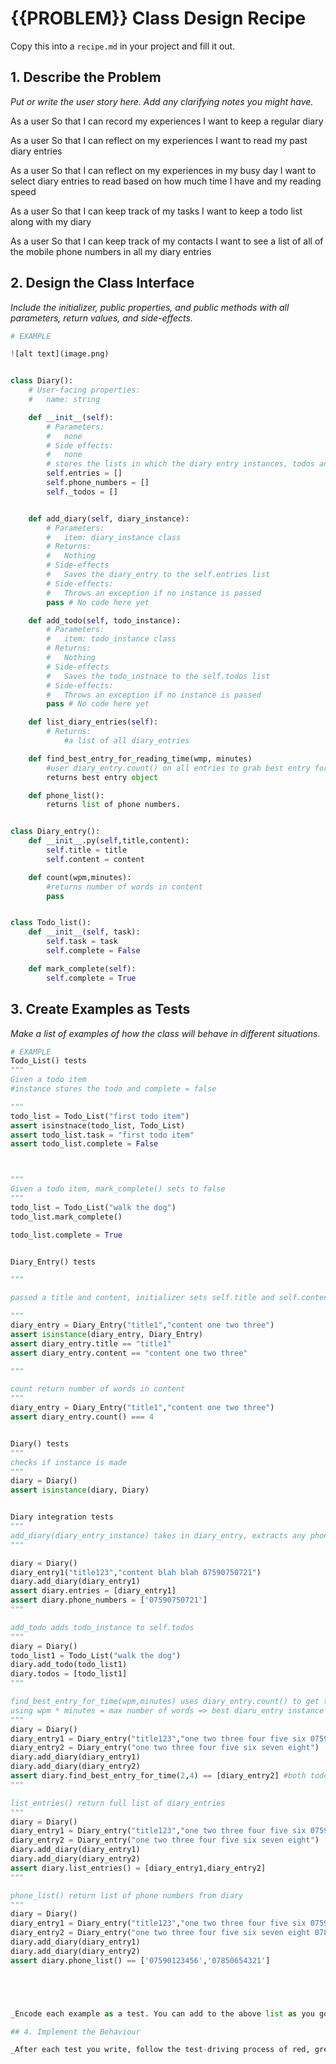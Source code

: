 # {{PROBLEM}} Class Design Recipe

Copy this into a `recipe.md` in your project and fill it out.

## 1. Describe the Problem

_Put or write the user story here. Add any clarifying notes you might have._

As a user
So that I can record my experiences
I want to keep a regular diary

As a user
So that I can reflect on my experiences
I want to read my past diary entries

As a user
So that I can reflect on my experiences in my busy day
I want to select diary entries to read based on how much time I have and my reading speed

As a user
So that I can keep track of my tasks
I want to keep a todo list along with my diary

As a user
So that I can keep track of my contacts
I want to see a list of all of the mobile phone numbers in all my diary entries

## 2. Design the Class Interface

_Include the initializer, public properties, and public methods with all parameters, return values, and side-effects._

```python
# EXAMPLE

![alt text](image.png)


class Diary():
    # User-facing properties:
    #   name: string

    def __init__(self):
        # Parameters:
        #   none
        # Side effects:
        #   none
        # stores the lists in which the diary entry instances, todos and phone numbers are assigned
        self.entries = []
        self.phone_numbers = []
        self._todos = []


    def add_diary(self, diary_instance):
        # Parameters:
        #   item: diary_instance class
        # Returns:
        #   Nothing
        # Side-effects
        #   Saves the diary_entry to the self.entries list
        # Side-effects:
        #   Throws an exception if no instance is passed
        pass # No code here yet

    def add_todo(self, todo_instance):
        # Parameters:
        #   item: todo_instance class
        # Returns:
        #   Nothing
        # Side-effects
        #   Saves the todo_instnace to the self.todos list
        # Side-effects:
        #   Throws an exception if no instance is passed
        pass # No code here yet

    def list_diary_entries(self):
        # Returns:
            #a list of all diary_entries

    def find_best_entry_for_reading_time(wmp, minutes)
        #user diary_entry.count() on all entries to grab best entry for number of words user can read.
        returns best entry object

    def phone_list():
        returns list of phone numbers.


class Diary_entry():
    def __init__.py(self,title,content):
        self.title = title
        self.content = content

    def count(wpm,minutes):
        #returns number of words in content
        pass


class Todo_list():
    def __init__(self, task):
        self.task = task
        self.complete = False

    def mark_complete(self):
        self.complete = True
```

## 3. Create Examples as Tests

_Make a list of examples of how the class will behave in different situations._

```python
# EXAMPLE
Todo_List() tests
"""
Given a todo item
#instance stores the todo and complete = false

"""
todo_list = Todo_List("first todo item")
assert isinstnace(todo_list, Todo_List)
assert todo_list.task = "first todo item"
assert todo_list.complete = False



"""
Given a todo item, mark_complete() sets to false
"""
todo_list = Todo_List("walk the dog")
todo_list.mark_complete()

todo_list.complete = True


Diary_Entry() tests

"""

passed a title and content, initializer sets self.title and self.content

"""
diary_entry = Diary_Entry("title1","content one two three")
assert isinstance(diary_entry, Diary_Entry)
assert diary_entry.title == "title1"
assert diary_entry.content == "content one two three"

"""

count return number of words in content
"""
diary_entry = Diary_Entry("title1","content one two three")
assert diary_entry.count() === 4


Diary() tests
"""
checks if instance is made
"""
diary = Diary()
assert isinstance(diary, Diary)


Diary integration tests
"""
add_diary(diary_entry_instance) takes in diary_entry, extracts any phone numbers and adds them to self.phone_numbers. adds full entry class to self.entries.
"""

diary = Diary()
diary_entry1("title123","content blah blah 07590750721")
diary.add_diary(diary_entry1)
assert diary.entries = [diary_entry1]
assert diary.phone_numbers = ['07590750721']
"""

add_todo adds todo_instance to self.todos
"""
diary = Diary()
todo_list1 = Todo_List("walk the dog")
diary.add_todo(todo_list1)
diary.todos = [todo_list1]
"""

find_best_entry_for_time(wpm,minutes) uses diary_entry.count() to get the length of all entries...
using wpm * minutes = max number of words => best diaru_entry instance
"""
diary = Diary()
diary_entry1 = Diary_entry("title123","one two three four five six 07590750721")
diary_entry2 = Diary_entry("one two three four five six seven eight")
diary.add_diary(diary_entry1)
diary.add_diary(diary_entry2)
assert diary.find_best_entry_for_time(2,4) == [diary_entry2] #both todo_list1 & todo_list2 would be readable but we want longest possible.
"""

list_entries() return full list of diary_entries
"""
diary = Diary()
diary_entry1 = Diary_entry("title123","one two three four five six 07590750721")
diary_entry2 = Diary_entry("one two three four five six seven eight")
diary.add_diary(diary_entry1)
diary.add_diary(diary_entry2)
assert diary.list_entries() = [diary_entry1,diary_entry2]
"""

phone_list() return list of phone numbers from diary
"""
diary = Diary()
diary_entry1 = Diary_entry("title123","one two three four five six 07590123456")
diary_entry2 = Diary_entry("one two three four five six seven eight 07850654321")
diary.add_diary(diary_entry1)
diary.add_diary(diary_entry2)
assert diary.phone_list() == ['07590123456','07850654321']





_Encode each example as a test. You can add to the above list as you go._

## 4. Implement the Behaviour

_After each test you write, follow the test-driving process of red, green, refactor to implement the behaviour._
```
